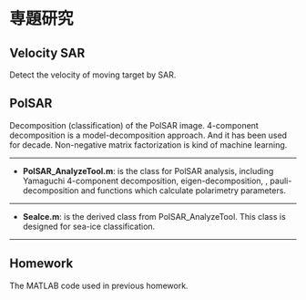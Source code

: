 # 専題研究

## Velocity SAR 
Detect the velocity of moving target by SAR.

## PolSAR 
Decomposition (classification) of the PolSAR image. 4-component decomposition is a model-decomposition approach. And it
has been used for decade. Non-negative matrix factorization is kind of machine learning.

----------------------
* **PolSAR_AnalyzeTool.m**: is the class for PolSAR analysis, including Yamaguchi 4-component decomposition, eigen-decomposition, , pauli-decomposition and functions which calculate polarimetry parameters.
----------------------
* **SeaIce.m**: is the derived class from PolSAR_AnalyzeTool. This class is designed for sea-ice classification.
----------------------

## Homework
The MATLAB code used in previous homework.
